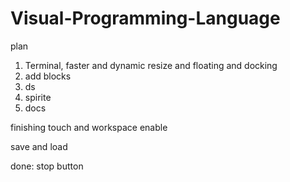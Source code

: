 # Visual-Programming-Language

plan

1) Terminal, faster and dynamic resize and floating and docking
2) add blocks
3) ds
4) spirite
5) docs

finishing touch and workspace enable


save and load

done:
stop button

